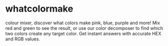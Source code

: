 # whatcolormake
colour mixer, discover what colors make pink, blue, purple and more! Mix red and green to see the result, or use our color decomposer to find which two colors create any target color. Get instant answers with accurate HEX and RGB values.
